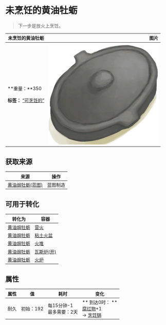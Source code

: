 # 未烹饪的黄油牡蛎  
> 下一步是放火上烹饪。  
  
  未烹饪的黄油牡蛎  |   图片   
 ----  |  ----:   
 **重量：**350<br><br>**标签：**	[“可烹饪的”](tag_Cookable.md)  |  ![](Sprite/CookingPotClosed.png)   
  
## 获取来源  
来源  |  操作  
----  |  ----  
[黄油焗牡蛎(蓝图)](Bp_ButterBakedOysters.md)  |  蓝图制造  
## 可用于转化  
转化为  |  容器  
----  |  ----  
[黄油焗牡蛎](ButterBakedOystersCooked.md)  |  [营火](Campfire.md)  
[黄油焗牡蛎](ButterBakedOystersCooked.md)  |  [粘土火盆](ClayFirePit.md)  
[黄油焗牡蛎](ButterBakedOystersCooked.md)  |  [火堆](Fire.md)  
[黄油焗牡蛎](ButterBakedOystersCooked.md)  |  [瓦斯炉(开)](GasCookerOn.md)  
[黄油焗牡蛎](ButterBakedOystersCooked.md)  |  [火炉](Stove.md)  
## 属性   
属性  |  值  |  耗时  |  变化  
----  |  ----  |  ----  |  ----  
耐久  |  初始：192  |  每15分钟-1<br>最多需要：2天  |  ** 到达0时： **<br>[腐烂物](RottenRemains.md)+1 <br>→ [烹饪锅](CookingPot.md)  
